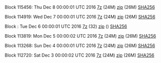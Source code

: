 Block 115456: Thu Dec  8 00:00:01 UTC 2016 [7z](https://transfer.sh/ZRzzx/bootstrap.dat.20161208.7z) (24M) [zip](https://transfer.sh/nmUBT/bootstrap.dat.20161208.zip) (26M) [SHA256](https://transfer.sh/10c7i/sha256.txt)

Block 114919: Wed Dec  7 00:00:01 UTC 2016 [7z](https://transfer.sh/Z0CFG/bootstrap.dat.20161207.7z) (24M) [zip](https://transfer.sh/vFFRt/bootstrap.dat.20161207.zip) (26M) [SHA256](https://transfer.sh/B1fJk/sha256.txt)

Block : Tue Dec  6 00:00:01 UTC 2016 [7z](https://transfer.sh/UzcYP/bootstrap.dat.20161206.7z) (32) [zip]() () [SHA256](https://transfer.sh/mMFiS/sha256.txt)

Block 113819: Mon Dec  5 00:00:02 UTC 2016 [7z](https://transfer.sh/9okpc/bootstrap.dat.20161205.7z) (24M) [zip](https://transfer.sh/uS1CJ/bootstrap.dat.20161205.zip) (26M) [SHA256](https://transfer.sh/Y0NjK/sha256.txt)

Block 113268: Sun Dec  4 00:00:01 UTC 2016 [7z](https://transfer.sh/6GkMx/bootstrap.dat.20161204.7z) (24M) [zip](https://transfer.sh/7AYkN/bootstrap.dat.20161204.zip) (26M) [SHA256](https://transfer.sh/EYanH/sha256.txt)

Block 112720: Sat Dec  3 00:00:02 UTC 2016 [7z](https://transfer.sh/wXrST/bootstrap.dat.20161203.7z) (24M) [zip](https://transfer.sh/Dd30q/bootstrap.dat.20161203.zip) (26M) [SHA256](https://transfer.sh/beHA4/sha256.txt)
